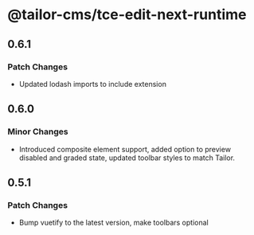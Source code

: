 # @tailor-cms/tce-edit-next-runtime

## 0.6.1

### Patch Changes

- Updated lodash imports to include extension

## 0.6.0

### Minor Changes

- Introduced composite element support, added option to preview disabled and
  graded state, updated toolbar styles to match Tailor.

## 0.5.1

### Patch Changes

- Bump vuetify to the latest version, make toolbars optional
